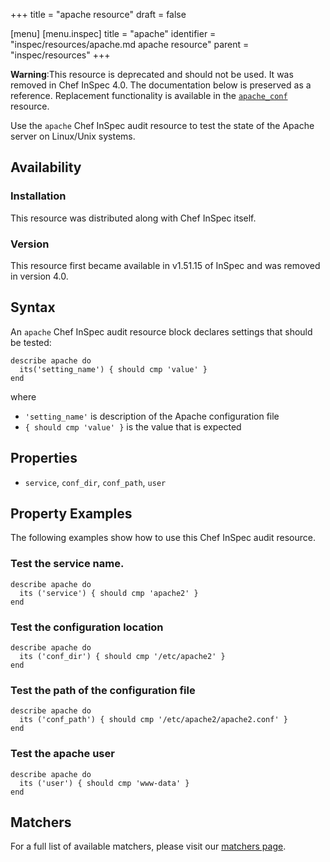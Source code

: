 +++
title = "apache resource"
draft = false

[menu]
  [menu.inspec]
    title = "apache"
    identifier = "inspec/resources/apache.md apache resource"
    parent = "inspec/resources"
+++


**Warning**:This resource is deprecated and should not be used. It was removed in Chef InSpec 4.0.  The documentation below is preserved as a reference. Replacement functionality is available in the [`apache_conf`](/docs/reference/resources/apache_conf) resource.

Use the `apache` Chef InSpec audit resource to test the state of the Apache server on Linux/Unix systems.


## Availability

### Installation

This resource was distributed along with Chef InSpec itself.

### Version

This resource first became available in v1.51.15 of InSpec and was removed in version 4.0.

## Syntax

An `apache` Chef InSpec audit resource block declares settings that should be tested:

    describe apache do
      its('setting_name') { should cmp 'value' }
    end

where

* `'setting_name'` is description of the Apache configuration file
* `{ should cmp 'value' }` is the value that is expected


## Properties

* `service`, `conf_dir`, `conf_path`, `user`


## Property Examples

The following examples show how to use this Chef InSpec audit resource.

### Test the service name.

    describe apache do
      its ('service') { should cmp 'apache2' }
    end

### Test the configuration location

    describe apache do
      its ('conf_dir') { should cmp '/etc/apache2' }
    end

### Test the path of the configuration file

    describe apache do
      its ('conf_path') { should cmp '/etc/apache2/apache2.conf' }
    end

### Test the apache user

    describe apache do
      its ('user') { should cmp 'www-data' }
    end


## Matchers

For a full list of available matchers, please visit our [matchers page](https://www.inspec.io/docs/reference/matchers/).
